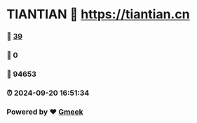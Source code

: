 # TIANTIAN :link: https://tiantian.cn 
### :page_facing_up: [39](https://tiantian.cn/tag.html) 
### :speech_balloon: 0 
### :hibiscus: 94653 
### :alarm_clock: 2024-09-20 16:51:34 
### Powered by :heart: [Gmeek](https://github.com/Meekdai/Gmeek)
